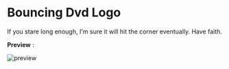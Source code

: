 # Bouncing Dvd Logo

If you stare long enough, I'm sure it will hit the corner eventually.
Have faith.

__Preview__ : 

![preview](https://media4.giphy.com/media/L3dIJsGm8v8ATUPtUG/giphy.gif)

